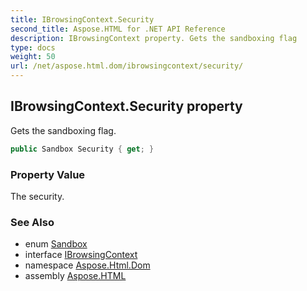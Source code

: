 ```yaml
---
title: IBrowsingContext.Security
second_title: Aspose.HTML for .NET API Reference
description: IBrowsingContext property. Gets the sandboxing flag
type: docs
weight: 50
url: /net/aspose.html.dom/ibrowsingcontext/security/
---
```

## IBrowsingContext.Security property

Gets the sandboxing flag.

```csharp
public Sandbox Security { get; }
```

### Property Value

The security.

### See Also

* enum [Sandbox](../../../aspose.html/sandbox/)
* interface [IBrowsingContext](../)
* namespace [Aspose.Html.Dom](../../ibrowsingcontext/)
* assembly [Aspose.HTML](../../../)
